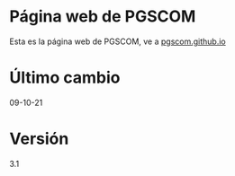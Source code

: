# Página web de PGSCOM
Esta es la página web de PGSCOM, ve a [pgscom.github.io](https://pgscom.github.io/)
# Último cambio
09-10-21
# Versión
3.1